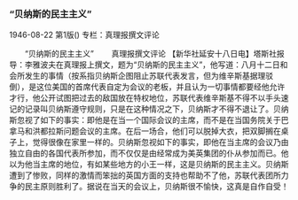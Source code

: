 ### “贝纳斯的民主主义”

1946-08-22
第1版()
专栏：真理报撰文评论

　　“贝纳斯的民主主义”
　　真理报撰文评论
    【新华社延安十八日电】塔斯社报导：李雅波夫在真理报上撰文，题为“贝纳斯的民主主义”，他写道：八月十二日和会所发生的事情（按系指贝纳斯企图阻止苏联代表发言，但为维辛斯基据理驳倒），是这位美国的首席代表自定为会议的老板，并且认为一切事情都要经他允许才行，他公开试图把过去的敌国放在特权地位，苏联代表维辛斯基不得不以手头速记的记录叫贝纳斯遵守规则，只是在这种情况之下，贝纳斯才不得不退让了。贝纳斯忽视了如下的事实：即他是在当一个国际会议的主席，而不是在当国务院关于巴拿马和洪都拉斯问题会议的主席。在后一场合，他们可以脱掉大衣，把双脚搁在桌子上，觉得很像在家里一样的。贝纳斯忽视如下的事实，即他在当主席的会议乃由独立自由的各国代表所参加，而不仅仅是由经常成为美英集团的仆从参加而已。他以为他当主席的地位，有如某些地方的小王一样，这是贝纳斯的民主主义。贝纳斯遭到了惨败，同样的激情而笨拙的英国方面的支持也帮助不了他，苏联代表团所力争的民主原则胜利了。据说在当天的会议上，贝纳斯很不愉快，这真是自作自受！
